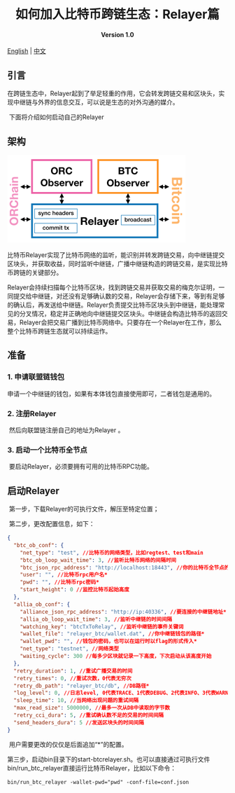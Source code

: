 <h1 align="center">如何加入比特币跨链生态：Relayer篇</h1>
<h4 align="center">Version 1.0 </h4>

[English]() | [中文](./README_CN.md)

## 引言

​	在跨链生态中，Relayer起到了举足轻重的作用，它会转发跨链交易和区块头，实现中继链与外界的信息交互，可以说是生态的对外沟通的媒介。

​	下面将介绍如何启动自己的Relayer

## 架构

<img src="pic/relayer.png" style="zoom:50%;" />

​	比特币Relayer实现了比特币网络的监听，能识别并转发跨链交易，向中继链提交区块头，并获取收益，同时监听中继链，广播中继链构造的跨链交易，是实现比特币跨链的关键部分。

​	Relayer会持续扫描每个比特币区块，找到跨链交易并获取交易的梅克尔证明，一同提交给中继链，对还没有足够确认数的交易，Relayer会存储下来，等到有足够的确认后，再发送给中继链。Relayer负责提交比特币区块头到中继链，能处理常见的分叉情况，稳定并正确地向中继链提交区块头。中继链会构造比特币的返回交易，Relayer会把交易广播到比特币网络中。只要存在一个Relayer在工作，那么整个比特币跨链生态就可以持续运作。

## 准备

### 1. 申请联盟链钱包

​	申请一个中继链的钱包，如果有本体钱包直接使用即可，二者钱包是通用的。

### 2. 注册Relayer

​	然后向联盟链注册自己的地址为Relayer 。

### 3. 启动一个比特币全节点

​	要启动Relayer，必须要拥有可用的比特币RPC功能。

## 启动Relayer

​	第一步，下载Relayer的可执行文件，解压至特定位置；

​	第二步，更改配置信息，如下：

```json
{
  "btc_ob_conf": {
    "net_type": "test", //比特币的网络类型，比如regtest、test和main
    "btc_ob_loop_wait_time": 3, //监听比特币网络的间隔时间
    "btc_json_rpc_address": "http://localhost:18443", //你的比特币全节点的rpc地址*
    "user": "", //比特币rpc用户名*
    "pwd": "", //比特币rpc密码*
    "start_height": 0 //监控比特币起始高度
  },
  "allia_ob_conf": {
    "alliance_json_rpc_address": "http://ip:40336", //要连接的中继链地址*
    "allia_ob_loop_wait_time": 3, //监听中继链的时间间隔
    "watching_key": "btcTxToRelay", //监听中继链的事件关键词
    "wallet_file": "relayer_btc/wallet.dat", //你中继链钱包的路径*
    "wallet_pwd": "", //钱包的密码，也可以在运行时以flag的形式传入*
    "net_type": "testnet", //网络类型
    "waiting_cycle": 300 //每多少区块就记录一下高度，下次启动从该高度开始
  },
  "retry_duration": 1, //重试广播交易的时间
  "retry_times": 0, //重试次数，0代表无穷次
  "retry_db_path": "relayer_btc/db", //DB路径*
  "log_level": 0, //日志level, 0代表TRACE、1代表DEBUG、2代表INFO、3代表WARN、4代表ERROR
  "sleep_time": 10, //当网络出现问题的重试间隔
  "max_read_size": 5000000, //最多一次从DB中读取的字节数
  "retry_cci_dura": 5, //重试确认数不足的交易的时间间隔
  "send_headers_dura": 5 //发送区块头的时间间隔
}
```

​	用户需要更改的仅仅是后面追加“*”的配置。

​	第三步，启动bin目录下的start-btcrelayer.sh。也可以直接通过可执行文件bin/run_btc_relayer直接运行比特币Relayer，比如以下命令：

```shell
bin/run_btc_relayer -wallet-pwd="pwd" -conf-file=conf.json
```

